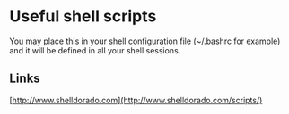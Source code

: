 # Useful shell scripts

You may place this in your shell configuration file (~/.bashrc for example) and it will be defined in all your shell sessions.

## Links
[http://www.shelldorado.com](http://www.shelldorado.com/scripts/)
